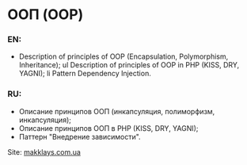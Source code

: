 # ООП (OOP)

### EN: 
- Description of principles of OOP (Encapsulation, Polymorphism, Inheritance);
ul Description of principles of OOP in PHP (KISS, DRY, YAGNI);
li Pattern Dependency Injection.

### RU:
- Описание принципов ООП (инкапсуляция, полиморфизм, инкапсуляция);
- Описание принципов ООП в PHP (KISS, DRY, YAGNI);
- Паттерн "Внедрение зависимости".

Site: [makklays.com.ua](http://makklays.com.ua?from=github)
